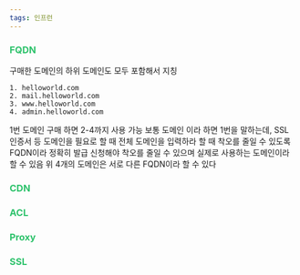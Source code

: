 ```yaml
---
tags: 인프런
---
```

### <font color="#2DC26B">FQDN</font>
구매한 도메인의 하위 도메인도 모두 포함해서 지칭
```
1. helloworld.com
2. mail.helloworld.com
3. www.helloworld.com
4. admin.helloworld.com
```
1번 도메인 구매 하면 2-4까지 사용 가능
보통 도메인 이라 하면 1번을 말하는데, SSL 인증서 등 도메인을 필요로 할 때
전체 도메인을 입력하라 할 때 착오를 줄일 수 있도록 FQDN이라 정확히 발급 신청해야 착오를 줄일 수 있으며 실제로 사용하는 도메인이라 할 수 있음
위 4개의 도메인은 서로 다른 FQDN이라 할 수 있다

### <font color="#2DC26B">CDN</font>


### <font color="#2DC26B">ACL</font>


### <font color="#2DC26B">Proxy</font>


### <font color="#2DC26B">SSL</font>
